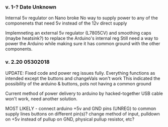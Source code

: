 ### v. 1-? Date Unknown
Internal 5v regulator on Nano broke
No way to supply power to any of the componenets that need 5v instead of the 12v direct supply

Implemneting an external 5v regulator (L7805CV) and smoothing caps (maybe heatsink?) to replace the Arduino's internal reg
Still need a way to power the Arduino while making sure it has common ground with the other components.


### v. 2.20 05302018
UPDATE: Fixed code and power reg issues fully.
Everything functions as intended except the buttons and changeVals won't work
This indicated the possibility of the arduino & buttons, pots not having a common ground

Current method of power delivery to arduino by hacked-together USB cable won't work, need another solution.

MOST LIKELY - connect arduino +5v and GND pins (UNREG) to common supply lines
buttons on different pin(s)?
change method of input, pulldown on +5v instead of pullup on GND, physical pullup resistor, etc?

